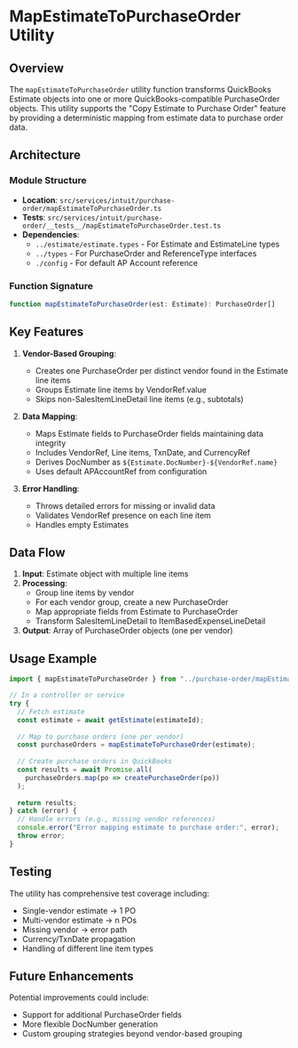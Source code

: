 # MapEstimateToPurchaseOrder Utility

## Overview

The `mapEstimateToPurchaseOrder` utility function transforms QuickBooks Estimate objects into one or more QuickBooks-compatible PurchaseOrder objects. This utility supports the "Copy Estimate to Purchase Order" feature by providing a deterministic mapping from estimate data to purchase order data.

## Architecture

### Module Structure

- **Location**: `src/services/intuit/purchase-order/mapEstimateToPurchaseOrder.ts`
- **Tests**: `src/services/intuit/purchase-order/__tests__/mapEstimateToPurchaseOrder.test.ts`
- **Dependencies**:
  - `../estimate/estimate.types` - For Estimate and EstimateLine types
  - `../types` - For PurchaseOrder and ReferenceType interfaces
  - `./config` - For default AP Account reference

### Function Signature

```typescript
function mapEstimateToPurchaseOrder(est: Estimate): PurchaseOrder[]
```

## Key Features

1. **Vendor-Based Grouping**:
   - Creates one PurchaseOrder per distinct vendor found in the Estimate line items
   - Groups Estimate line items by VendorRef.value
   - Skips non-SalesItemLineDetail line items (e.g., subtotals)

2. **Data Mapping**:
   - Maps Estimate fields to PurchaseOrder fields maintaining data integrity
   - Includes VendorRef, Line items, TxnDate, and CurrencyRef
   - Derives DocNumber as `${Estimate.DocNumber}-${VendorRef.name}`
   - Uses default APAccountRef from configuration

3. **Error Handling**:
   - Throws detailed errors for missing or invalid data
   - Validates VendorRef presence on each line item
   - Handles empty Estimates

## Data Flow

1. **Input**: Estimate object with multiple line items
2. **Processing**:
   - Group line items by vendor
   - For each vendor group, create a new PurchaseOrder
   - Map appropriate fields from Estimate to PurchaseOrder
   - Transform SalesItemLineDetail to ItemBasedExpenseLineDetail
3. **Output**: Array of PurchaseOrder objects (one per vendor)

## Usage Example

```typescript
import { mapEstimateToPurchaseOrder } from "../purchase-order/mapEstimateToPurchaseOrder";

// In a controller or service
try {
  // Fetch estimate
  const estimate = await getEstimate(estimateId);
  
  // Map to purchase orders (one per vendor)
  const purchaseOrders = mapEstimateToPurchaseOrder(estimate);
  
  // Create purchase orders in QuickBooks
  const results = await Promise.all(
    purchaseOrders.map(po => createPurchaseOrder(po))
  );
  
  return results;
} catch (error) {
  // Handle errors (e.g., missing vendor references)
  console.error("Error mapping estimate to purchase order:", error);
  throw error;
}
```

## Testing

The utility has comprehensive test coverage including:
- Single-vendor estimate → 1 PO
- Multi-vendor estimate → n POs
- Missing vendor → error path
- Currency/TxnDate propagation
- Handling of different line item types

## Future Enhancements

Potential improvements could include:
- Support for additional PurchaseOrder fields
- More flexible DocNumber generation
- Custom grouping strategies beyond vendor-based grouping 